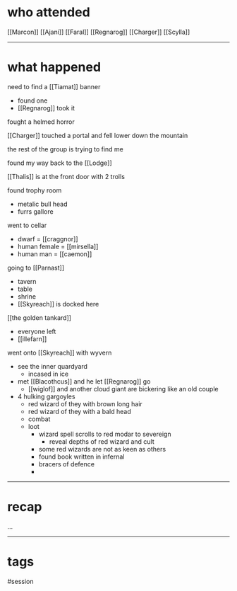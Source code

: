 # who attended

[[Marcon]]
[[Ajani]]
[[Faral]]
[[Regnarog]]
[[Charger]]
[[Scylla]]

---
# what happened

need to find a [[Tiamat]] banner 
- found one
- [[Regnarog]] took it

fought a helmed horror

[[Charger]] touched a portal and fell lower down the mountain

the rest of the group is trying to find me

found my way back to the [[Lodge]]

[[Thalis]] is at the front door with 2 trolls 

found trophy room
- metalic bull head
- furrs gallore

went to cellar
- dwarf = [[craggnor]]
- human female = [[mirsella]]
- human man = [[caemon]]

going to [[Parnast]]
- tavern
- table
- shrine
- [[Skyreach]] is docked here

[[the golden tankard]]
- everyone left
- [[illefarn]]

went onto [[Skyreach]] with wyvern
- see the inner quardyard
	- incased in ice
- met [[Blacothcus]] and he let [[Regnarog]] go
	- [[wiglof]] and another cloud giant are bickering like an old couple
- 4 hulking gargoyles
	- red wizard of they with brown long hair
	- red wizard of they with a bald head
	- combat
	- loot
		- wizard spell scrolls to red modar to severeign
			- reveal depths of red wizard and cult
		- some red wizards are not as keen as others
		- found book written in infernal
		- bracers of defence
		- 


---
# recap

...

---
# tags

#session